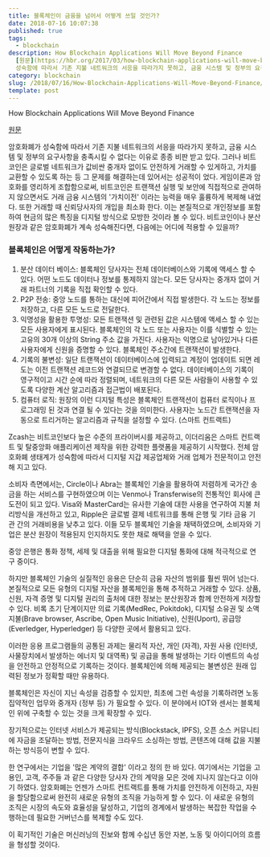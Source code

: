 ```yaml
---
title: 블록체인이 금융을 넘어서 어떻게 쓰일 것인가?
date: 2018-07-16 10:07:38
published: true
tags:
  - blockchain
description: How Blockchain Applications Will Move Beyond Finance
  [원문](https://hbr.org/2017/03/how-blockchain-applications-will-move-beyond-finance)  암호화폐가
  성숙함에 따라서 기존 지불 네트워크의 서응을 따라가지 못하고, 금융 시스템 및 정부의 요구사항을 충족...
category: blockchain
slug: /2018/07/16/How-Blockchain-Applications-Will-Move-Beyond-Finance/
template: post
---
```


How Blockchain Applications Will Move Beyond Finance

[원문](https://hbr.org/2017/03/how-blockchain-applications-will-move-beyond-finance)

암호화폐가 성숙함에 따라서 기존 지불 네트워크의 서응을 따라가지 못하고, 금융 시스템 및 정부의 요구사항을 충족시킬 수 없다는 이유로 종종 비판 받고 있다. 그러나 비트코인은 글로벌 네트워크가 값비싼 중개자 없이도 안전하게 거래할 수 있게하고, 가치를 교환할 수 있도록 하는 등 그 문제를 해결하는데 있어서는 성공적이 었다. 게임이론과 암호화를 영리하게 조합함으로써, 비트코인은 트랜잭션 실행 및 보안에 직접적으로 관여하지 않으면서도 거래 금융 시스템의 '가치이전' 이라는 능력을 매우 훌륭하게 복제해 내었다. 또한 거래할 때 신뢰당사자의 개입을 최소화 한다. 이는 본질적으로 개인정보를 포함하여 현금의 많은 특징을 디지털 방식으로 모방한 것이라 볼 수 있다. 비트코인이나 분산 원장과 같은 암호화폐가 계속 성숙해진다면, 다음에는 어디에 적용할 수 있을까?

### 블록체인은 어떻게 작동하는가?

1. 분산 데이터 베이스: 블록체인 당사자는 전체 데이터베이스와 기록에 액세스 할 수 있다. 어떤 노드도 데이터나 정보를 통제하지 않는다. 모든 당사자는 중개자 없이 거래 파트너의 기록을 직접 확인할 수 있다.
2. P2P 전송: 중앙 노드를 통하는 대신에 피어간에서 직접 발생한다. 각 노드는 정보를 저장하고, 다른 모든 노드로 전달한다.
3. 익명성을 활용한 투명성: 모든 트랜잭션 및 관련된 값은 시스템에 액세스 할 수 있는 모든 사용자에게 표시된다. 블록체인의 각 노드 또는 사용자는 이를 식별할 수 있는 고유의 30개 이상의 String 주소 값을 가진다. 사용자는 익명으로 남아있거나 다른 사용자에게 신원을 증명할 수 있다. 블록체인 주소간에 트랜잭션이 발생한다.
4. 기록의 불변성: 일단 트랜잭션이 데이터베이스에 입력되고 계정이 업데이트 되면 레도는 이전 트랜잭션 레코드와 연결되므로 변경할 수 없다. 데이터베이스의 기록이 영구적이고 시간 순에 따라 정렬되며, 네트워크의 다른 모든 사람들이 사용할 수 있도록 다양한 계산 알고리즘과 접근법이 배포된다.
5. 컴퓨터 로직: 원장의 이런 디지털 특성은 블록체인 트랜잭션이 컴퓨터 로직이나 프로그래밍 된 것과 연결 될 수 있다는 것을 의미한다. 사용자는 노드간 트랜잭션을 자동으로 트리거하는 알고리즘과 규칙을 설정할 수 있다. (스마트 컨트랙트)

Zcash는 비트코인보다 높은 수준의 프라이버시를 제공하고, 이더리움은 스마트 컨트랙트 및 탈중앙화 애플리케이션 제작을 위한 강력한 플랫폼을 제공하기 시작했다. 전체 암호화폐 생태계가 성숙함에 따라서 디지털 지갑 제공업체와 거래 업체가 전문적이고 안전해 지고 있다.

소비자 측면에서는, Circle이나 Abra는 블록체인 기술을 활용하여 저렴하게 국가간 송금을 하는 서비스를 구현하였으며 이는 Venmo나 Transferwise의 전통적인 회사에 큰 도전이 되고 있다. Visa와 MasterCard는 유사한 기술에 대한 사용을 연구하여 지불 처리방식을 개선하고 있고, Ripple은 글로벌 결제 네트워크를 통해 은행 및 기타 금융 기관 간의 거래비용을 낮추고 있다. 이들 모두 블록체인 기술을 채택하였으며, 소비자와 기업은 분산 원장이 적용된지 인지하지도 못한 채로 해택을 얻을 수 있다.

중앙 은행은 통화 정책, 세제 및 대출을 위해 필요한 디지털 통화에 대해 적극적으로 연구 중이다.

하지만 블록체인 기술의 실질적인 응용은 단순히 금융 자산의 범위를 훨씬 뛰어 넘는다. 본질적으로 모든 유형의 디지털 자산을 블록체인을 통해 추적하고 거래할 수 있다. 상품, 신원, 자격 증명 및 디지털 권리의 출처에 대한 정보는 분산원장과 함께 안전하게 저장할 수 있다. 비록 초기 단계이지만 의료 기록(MedRec, Pokitdok), 디지털 소유권 및 소액 지불(Brave browser, Ascribe, Open Music Initiative), 신원(Uport), 공급망(Everledger, Hyperledger) 등 다양한 곳에서 활용되고 있다.

이러한 응용 프로그램들의 공통된 과제는 물리적 자산, 개인 (자격), 자원 사용 (인터넷, 사물장치에서 발생하는 에너지 및 대역폭) 및 공급을 통해 발생하는 기타 이벤트의 속성을 안전하고 안정적으로 기록하는 것이다. 블록체인에 의해 제공되는 불변성은 원래 입력된 정보가 정확할 때만 유용하다.

블록체인은 자신이 지닌 속성을 검증할 수 있지만, 최초에 그런 속성을 기록하려면 노동 집약적인 업무와 중개자 (정부 등) 가 필요할 수 있다. 이 분야에서 IOT와 센서는 블록체인 위에 구축할 수 있는 것을 크게 확장할 수 있다.

장기적으로는 인터넷 서비스가 제공되는 방식(Blockstack, IPFS), 오픈 소스 커뮤니티에 자금을 조달하는 방법, 전문지식을 크라우드 소싱하는 방법, 콘텐츠에 대해 값을 지불하는 방식등이 변할 수 있다.

한 연구에서는 기업을 '많은 계약의 결합' 이라고 정의 한 바 있다. 여기에서는 기업을 고용인, 고객, 주주들 과 같은 다양한 당사자 간의 계약을 모은 것에 지나지 않는다고 이야기 하였다. 암호화폐는 언젠가 스마트 컨트랙트를 통해 가치를 안전하게 이전하고, 자원을 할당함으로써 완전히 새로운 유형의 조직을 가능하게 할 수 있다. 이 새로운 유형의 조직은 시장의 속도와 효율성을 달성하고, 기업의 경계에서 발생하는 복잡한 작업을 수행하는데 필요한 거버넌스를 복제할 수도 있다.

이 획기적인 기술은 머신러닝의 진보와 함께 수십년 동안 자본, 노동 및 아이디어의 흐름을 형성할 것이다.
